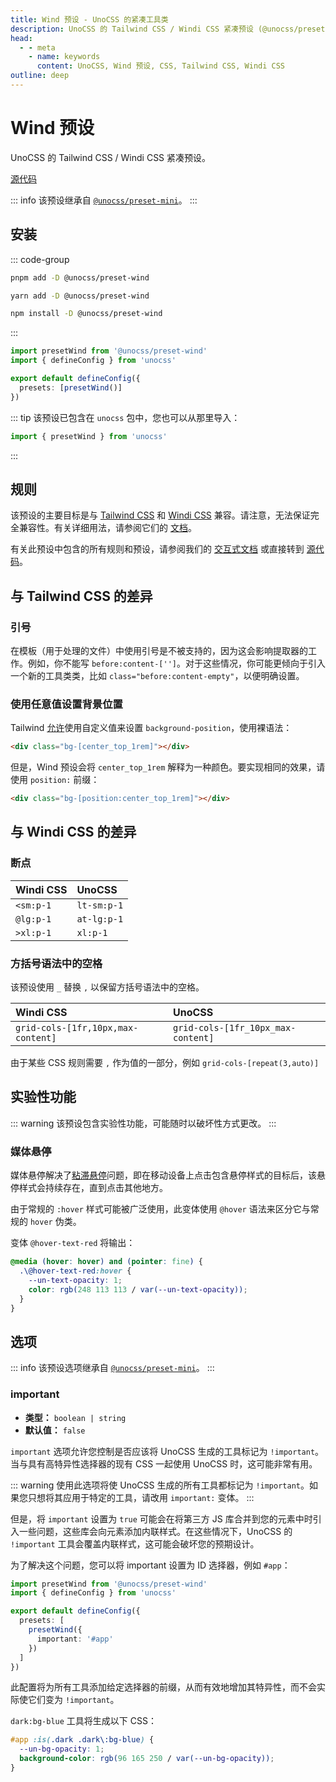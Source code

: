 ```yaml
---
title: Wind 预设 - UnoCSS 的紧凑工具类
description: UnoCSS 的 Tailwind CSS / Windi CSS 紧凑预设 (@unocss/preset-wind)，兼容多种 CSS 框架。
head:
  - - meta
    - name: keywords
      content: UnoCSS, Wind 预设, CSS, Tailwind CSS, Windi CSS
outline: deep
---
```


# Wind 预设

UnoCSS 的 Tailwind CSS / Windi CSS 紧凑预设。

[源代码](https://github.com/unocss/unocss/tree/main/packages/preset-wind)

::: info
该预设继承自 [`@unocss/preset-mini`](/presets/mini)。
:::

## 安装

::: code-group

```bash [pnpm]
pnpm add -D @unocss/preset-wind
```

```bash [yarn]
yarn add -D @unocss/preset-wind
```

```bash [npm]
npm install -D @unocss/preset-wind
```

:::

```ts [uno.config.ts]
import presetWind from '@unocss/preset-wind'
import { defineConfig } from 'unocss'

export default defineConfig({
  presets: [presetWind()]
})
```

::: tip
该预设已包含在 `unocss` 包中，您也可以从那里导入：

```ts
import { presetWind } from 'unocss'
```

:::

## 规则

该预设的主要目标是与 [Tailwind CSS](https://tailwindcss.com/) 和 [Windi CSS](https://windicss.org/) 兼容。请注意，无法保证完全兼容性。有关详细用法，请参阅它们的 [文档](https://tailwindcss.com/docs)。

有关此预设中包含的所有规则和预设，请参阅我们的 <a href="/interactive/" target="_blank">交互式文档</a> 或直接转到 [源代码](https://github.com/unocss/unocss/tree/main/packages/preset-wind)。

## 与 Tailwind CSS 的差异

### 引号

在模板（用于处理的文件）中使用引号是不被支持的，因为这会影响提取器的工作。例如，你不能写 `before:content-['']`。对于这些情况，你可能更倾向于引入一个新的工具类类，比如 `class="before:content-empty"`，以便明确设置。

### 使用任意值设置背景位置

Tailwind [允许](https://tailwindcss.com/docs/background-position#using-custom-values)使用自定义值来设置 `background-position`，使用裸语法：

```html
<div class="bg-[center_top_1rem]"></div>
```

但是，Wind 预设会将 `center_top_1rem` 解释为一种颜色。要实现相同的效果，请使用 `position:` 前缀：

```html
<div class="bg-[position:center_top_1rem]"></div>
```

## 与 Windi CSS 的差异

### 断点

| Windi CSS | UnoCSS      |
| :-------- | :---------- |
| `<sm:p-1` | `lt-sm:p-1` |
| `@lg:p-1` | `at-lg:p-1` |
| `>xl:p-1` | `xl:p-1`    |

### 方括号语法中的空格

该预设使用 `_` 替换 `,` 以保留方括号语法中的空格。

| Windi CSS                          | UnoCSS                             |
| :--------------------------------- | :--------------------------------- |
| `grid-cols-[1fr,10px,max-content]` | `grid-cols-[1fr_10px_max-content]` |

由于某些 CSS 规则需要 `,` 作为值的一部分，例如 `grid-cols-[repeat(3,auto)]`

## 实验性功能

::: warning
该预设包含实验性功能，可能随时以破坏性方式更改。
:::

### 媒体悬停

媒体悬停解决了[粘滞悬停](https://css-tricks.com/solving-sticky-hover-states-with-media-hover-hover/)问题，即在移动设备上点击包含悬停样式的目标后，该悬停样式会持续存在，直到点击其他地方。

由于常规的 `:hover` 样式可能被广泛使用，此变体使用 `@hover` 语法来区分它与常规的 `hover` 伪类。

变体 `@hover-text-red` 将输出：

```css
@media (hover: hover) and (pointer: fine) {
  .\@hover-text-red:hover {
    --un-text-opacity: 1;
    color: rgb(248 113 113 / var(--un-text-opacity));
  }
}
```

## 选项

::: info
该预设选项继承自 [`@unocss/preset-mini`](/presets/mini#选项)。
:::

### important

- **类型：** `boolean | string`
- **默认值：** `false`

`important` 选项允许您控制是否应该将 UnoCSS 生成的工具标记为 `!important`。当与具有高特异性选择器的现有 CSS 一起使用 UnoCSS 时，这可能非常有用。

::: warning
使用此选项将使 UnoCSS 生成的所有工具都标记为 `!important`。如果您只想将其应用于特定的工具，请改用 `important:` 变体。
:::

但是，将 `important` 设置为 `true` 可能会在将第三方 JS 库合并到您的元素中时引入一些问题，这些库会向元素添加内联样式。在这些情况下，UnoCSS 的 `!important` 工具会覆盖内联样式，这可能会破坏您的预期设计。

为了解决这个问题，您可以将 important 设置为 ID 选择器，例如 `#app`：

```ts [uno.config.ts]
import presetWind from '@unocss/preset-wind'
import { defineConfig } from 'unocss'

export default defineConfig({
  presets: [
    presetWind({
      important: '#app'
    })
  ]
})
```

此配置将为所有工具添加给定选择器的前缀，从而有效地增加其特异性，而不会实际使它们变为 `!important`。

`dark:bg-blue` 工具将生成以下 CSS：

```css
#app :is(.dark .dark\:bg-blue) {
  --un-bg-opacity: 1;
  background-color: rgb(96 165 250 / var(--un-bg-opacity));
}
```
